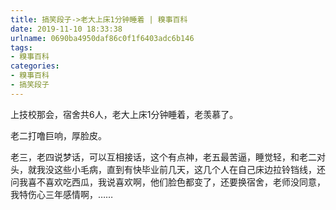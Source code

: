 ```yaml
---
title: 搞笑段子->老大上床1分钟睡着 | 糗事百科
date: 2019-11-10 18:33:38
urlname: 0690ba4950daf86c0f1f6403adc6b146
tags: 
- 糗事百科
categories:
- 糗事百科
- 搞笑段子
---
```

上技校那会，宿舍共6人，老大上床1分钟睡着，老羡慕了。

老二打噜巨响，厚脸皮。

老三，老四说梦话，可以互相接话，这个有点神，老五最苦逼，睡觉轻，和老二对头，就我没这些小毛病，直到有快毕业前几天，这几个人在自己床边拉铃铛线，还问我喜不喜欢吃西瓜，我说喜欢啊，他们脸色都变了，还要换宿舍，老师没同意，我特伤心三年感情啊，……


